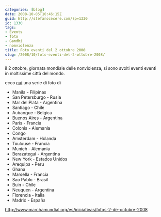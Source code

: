 ```yaml
---
categories: [blog]
date: 2008-10-05T10:46:15Z
guid: http://stefanocecere.com/?p=1330
id: 1330
tags:
- Events
- foto
- Gandhi
- nonviolenza
title: Foto eventi del 2 ottobre 2008
slug: /2008/10/foto-eventi-del-2-ottobre-2008/
---
```


il 2 ottobre, giornata mondiale delle nonviolenza, si sono svolti eventi eventi in moltissime città del mondo.

ecco [qui](http://www.marchamundial.org/es/iniciativas/fotos-2-de-octubre-2008) una serie di foto di

- Manila - Filipinas
- San Petersburgo - Rusia
- Mar del Plata - Argentina
- Santiago - Chile
- Aubangue - Belgica
- Buenos Aires - Argentina
- Paris - Francia
- Colonia - Alemania
- Congo
- Amsterdam - Holanda
- Toulouse - Francia
- Munich - Alemania
- Berazategui - Argentina
- New York - Estados Unidos
- Arequipa - Peru
- Ghana
- Marsella - Francia
- Sao Pablo - Brasil
- Buin - Chile
- Neuquen - Argentina
- Florencia - Italia
- Madrid - España

<http://www.marchamundial.org/es/iniciativas/fotos-2-de-octubre-2008>